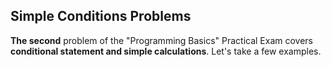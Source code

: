 ## Simple Conditions Problems

**The second** problem of the "Programming Basics" Practical Exam covers **conditional statement and simple calculations**. Let's take a few examples.

